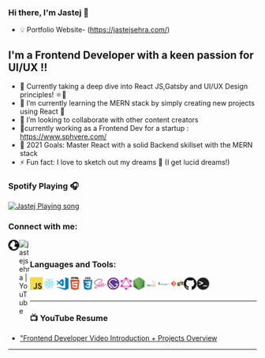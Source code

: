 ### Hi there, I'm Jastej 👋

- 💡 Portfolio Website- (https://jastejsehra.com/)

## I'm a Frontend Developer with a keen passion for UI/UX !!

- 🔭 Currently taking a deep dive into React JS,Gatsby and UI/UX Design principles! ⚛🚀
- 🌱 I’m currently learning the MERN stack by simply creating new projects using React 🤣
- 👯 I’m looking to collaborate with other content creators
- 💼currently working as a Frontend Dev for a startup : https://www.sphvere.com/
- 🥅 2021 Goals: Master React with a solid Backend skillset with the MERN stack
- ⚡ Fun fact: I love to sketch out my dreams 💭 (I get lucid dreams!)

### Spotify Playing 🎧

[<img src="https://now-playing-codestackr.vercel.app/api/spotify-playing" alt="Jastej Playing song" width="350" />](https://open.spotify.com/playlist/068WHS0zOWsqvn2uIBYb5D)

### Connect with me:

[<img align="left" alt="jastejsehra.com" width="22px" src="https://raw.githubusercontent.com/iconic/open-iconic/master/svg/globe.svg" />][website]
[<img align="left" alt="jastejsehra | YouTube" width="22px" src="https://cdn.jsdelivr.net/npm/simple-icons@v3/icons/youtube.svg" />][youtube]

<br />

### Languages and Tools:

<img align="left" alt="JavaScript" width="26px" src="https://raw.githubusercontent.com/github/explore/80688e429a7d4ef2fca1e82350fe8e3517d3494d/topics/javascript/javascript.png" />
<img align="left" alt="React" width="26px" src="https://raw.githubusercontent.com/github/explore/80688e429a7d4ef2fca1e82350fe8e3517d3494d/topics/react/react.png" />
<img align="left" alt="Visual Studio Code" width="26px" src="https://raw.githubusercontent.com/github/explore/80688e429a7d4ef2fca1e82350fe8e3517d3494d/topics/visual-studio-code/visual-studio-code.png" />
<img align="left" alt="HTML5" width="26px" src="https://raw.githubusercontent.com/github/explore/80688e429a7d4ef2fca1e82350fe8e3517d3494d/topics/html/html.png" />
<img align="left" alt="CSS3" width="26px" src="https://raw.githubusercontent.com/github/explore/80688e429a7d4ef2fca1e82350fe8e3517d3494d/topics/css/css.png" />
<img align="left" alt="Sass" width="26px" src="https://raw.githubusercontent.com/github/explore/80688e429a7d4ef2fca1e82350fe8e3517d3494d/topics/sass/sass.png" />
<img align="left" alt="Gatsby" width="26px" src="https://raw.githubusercontent.com/github/explore/e94815998e4e0713912fed477a1f346ec04c3da2/topics/gatsby/gatsby.png" />
<img align="left" alt="GraphQL" width="26px" src="https://raw.githubusercontent.com/github/explore/80688e429a7d4ef2fca1e82350fe8e3517d3494d/topics/graphql/graphql.png" />
<img align="left" alt="Node.js" width="26px" src="https://raw.githubusercontent.com/github/explore/80688e429a7d4ef2fca1e82350fe8e3517d3494d/topics/nodejs/nodejs.png" />
<img align="left" alt="MySQL" width="26px" src="https://raw.githubusercontent.com/github/explore/80688e429a7d4ef2fca1e82350fe8e3517d3494d/topics/mysql/mysql.png" />
<img align="left" alt="MongoDB" width="26px" src="https://raw.githubusercontent.com/github/explore/80688e429a7d4ef2fca1e82350fe8e3517d3494d/topics/mongodb/mongodb.png" />
<img align="left" alt="Git" width="26px" src="https://raw.githubusercontent.com/github/explore/80688e429a7d4ef2fca1e82350fe8e3517d3494d/topics/git/git.png" />
<img align="left" alt="GitHub" width="26px" src="https://raw.githubusercontent.com/github/explore/78df643247d429f6cc873026c0622819ad797942/topics/github/github.png" />
<img align="left" alt="Terminal" width="26px" src="https://raw.githubusercontent.com/github/explore/80688e429a7d4ef2fca1e82350fe8e3517d3494d/topics/terminal/terminal.png" />

<br />
<br />

---

### 📺 YouTube Resume

<!-- YOUTUBE:START -->

- ["Frontend Developer Video Introduction + Projects Overview](https://www.youtube.com/watch?v=eosK4evNP4A)

<!-- YOUTUBE:END -->

---

[website]: https://jastejsehra.com/
[youtube]: https://www.youtube.com/watch?v=eosK4evNP4A
[linkedin]: www.linkedin.com/in/jastej-sehra
